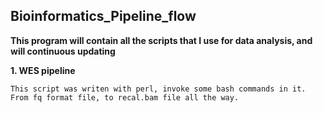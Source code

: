 ## Bioinformatics_Pipeline_flow

**This program will contain all the scripts that I use for data analysis, and will continuous updating** 

**1. WES pipeline**   
```
This script was writen with perl, invoke some bash commands in it.
From fq format file, to recal.bam file all the way.
```



